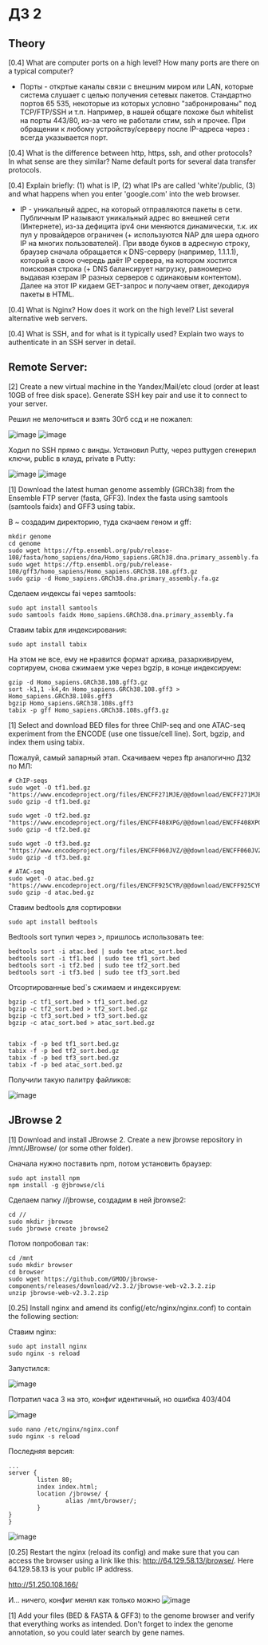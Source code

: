 # ДЗ 2

## Theory

[0.4] What are computer ports on a high level? How many ports are there on a typical computer?

- Порты - откртые каналы связи с внешним миром или LAN, которые система слушает с целью получения сетевых пакетов. Стандартно портов 65 535, некоторые из которых условно "забронированы" под TCP/FTP/SSH и т.п. Например, в нашей общаге похоже был whitelist на порты 443/80, из-за чего не работали стим, ssh и прочее. При обращении к любому устройству/серверу после IP-адреса через : всегда указывается порт. 


[0.4] What is the difference between http, https, ssh, and other protocols? In what sense are they similar? Name default ports for several data transfer protocols.

[0.4] Explain briefly: (1) what is IP, (2) what IPs are called 'white'/public, (3) and what happens when you enter 'google.com' into the web browser.

- IP - уникальный адрес, на который отправляются пакеты в сети. Публичным IP называют уникальный адрес во внешней сети (Интернете), из-за дефицита ipv4 они меняются динамически, т.к. их пул у провайдеров ограничен (+ используются NAP для шера одного IP на многих пользователей). При вводе буков в адресную строку, браузер сначала обращается к DNS-серверу (например, 1.1.1.1), который в свою очередь даёт IP сервера, на котором хостится поисковая строка (+ DNS балансирует нагрузку, равномерно выдавая юзерам IP разных серверов с одинаковым контентом). Далее на этот IP кидаем GET-запрос и получаем ответ, декодируя пакеты в HTML.


[0.4] What is Nginx? How does it work on the high level? List several alternative web servers.

[0.4] What is SSH, and for what is it typically used? Explain two ways to authenticate in an SSH server in detail.


## Remote Server:


[2] Create a new virtual machine in the Yandex/Mail/etc cloud (order at least 10GB of free disk space). Generate SSH key pair and use it to connect to your server.

Решил не мелочиться и взять 30гб ссд и не пожалел: 

![image](https://user-images.githubusercontent.com/58905528/209034983-32402502-dac5-4318-9638-18c31393515d.png)
![image](https://user-images.githubusercontent.com/58905528/209035180-5a3f380f-dbf1-4e91-9cd0-1bc5bb927c57.png)



Ходил по SSH прямо с винды. Установил Putty, через puttygen сгенерил ключи, public в клауд, private в Putty:


![image](https://user-images.githubusercontent.com/58905528/209034470-f4af556d-4d1d-450a-8d40-d057171bb01c.png)
![image](https://user-images.githubusercontent.com/58905528/209034497-6d5421ac-2302-46b7-856f-c0c4be3a53d7.png)


[1] Download the latest human genome assembly (GRCh38) from the Ensemble FTP server (fasta, GFF3). Index the fasta using samtools (samtools faidx) and GFF3 using tabix.

В ~ создадим директорию, туда скачаем геном и gff:

```
mkdir genome
cd genome 
sudo wget https://ftp.ensembl.org/pub/release-108/fasta/homo_sapiens/dna/Homo_sapiens.GRCh38.dna.primary_assembly.fa.gz
sudo wget https://ftp.ensembl.org/pub/release-108/gff3/homo_sapiens/Homo_sapiens.GRCh38.108.gff3.gz
sudo gzip -d Homo_sapiens.GRCh38.dna.primary_assembly.fa.gz
```

Сделаем индексы fai через samtools:

```
sudo apt install samtools
sudo samtools faidx Homo_sapiens.GRCh38.dna.primary_assembly.fa
```


Ставим tabix для индексирования:
```
sudo apt install tabix
```

На этом не все, ему не нравится формат архива, разархивируем, сортируем, снова сжимаем уже через bgzip, в конце индексируем:
```
gzip -d Homo_sapiens.GRCh38.108.gff3.gz
sort -k1,1 -k4,4n Homo_sapiens.GRCh38.108.gff3 > Homo_sapiens.GRCh38.108s.gff3
bgzip Homo_sapiens.GRCh38.108s.gff3
tabix -p gff Homo_sapiens.GRCh38.108s.gff3.gz
```



[1] Select and download BED files for three ChIP-seq and one ATAC-seq experiment from the ENCODE (use one tissue/cell line). Sort, bgzip, and index them using tabix.

Пожалуй, самый запарный этап. Скачиваем через ftp аналогично ДЗ2 по МЛ: 

```
# ChIP-seqs
sudo wget -O tf1.bed.gz "https://www.encodeproject.org/files/ENCFF271MJE/@@download/ENCFF271MJE.bed.gz"
sudo gzip -d tf1.bed.gz

sudo wget -O tf2.bed.gz "https://www.encodeproject.org/files/ENCFF408XPG/@@download/ENCFF408XPG.bed.gz"
sudo gzip -d tf2.bed.gz

sudo wget -O tf3.bed.gz "https://www.encodeproject.org/files/ENCFF060JVZ/@@download/ENCFF060JVZ.bed.gz"
sudo gzip -d tf3.bed.gz

# ATAC-seq
sudo wget -O atac.bed.gz "https://www.encodeproject.org/files/ENCFF925CYR/@@download/ENCFF925CYR.bed.gz"
sudo gzip -d atac.bed.gz
```

Ставим bedtools для сортировки 

```
sudo apt install bedtools
```

Bedtools sort тупил через >, пришлось использовать tee:

```
bedtools sort -i atac.bed | sudo tee atac_sort.bed 
bedtools sort -i tf1.bed | sudo tee tf1_sort.bed 
bedtools sort -i tf2.bed | sudo tee tf2_sort.bed 
bedtools sort -i tf3.bed | sudo tee tf3_sort.bed 

```

Отсортированные bed`s сжимаем и индексируем:

```
bgzip -c tf1_sort.bed > tf1_sort.bed.gz
bgzip -c tf2_sort.bed > tf2_sort.bed.gz
bgzip -c tf3_sort.bed > tf3_sort.bed.gz
bgzip -c atac_sort.bed > atac_sort.bed.gz


tabix -f -p bed tf1_sort.bed.gz
tabix -f -p bed tf2_sort.bed.gz
tabix -f -p bed tf3_sort.bed.gz
tabix -f -p bed atac_sort.bed.gz

```

Получили такую палитру файликов:

![image](https://user-images.githubusercontent.com/58905528/209033841-6a10acb0-4a2d-4388-961b-a1a087e43a74.png)





## JBrowse 2


[1] Download and install JBrowse 2. Create a new jbrowse repository in /mnt/JBrowse/ (or some other folder).

Сначала нужно поставить npm, потом установить браузер:

```
sudo apt install npm
npm install -g @jbrowse/cli
```

Сделаем папку //jbrowse, создадим в ней jbrowse2:

```
cd //
sudo mkdir jbrowse
sudo jbrowse create jbrowse2
```

Потом попробовал так:

```
cd /mnt
sudo mkdir browser
cd browser
sudo wget https://github.com/GMOD/jbrowse-components/releases/download/v2.3.2/jbrowse-web-v2.3.2.zip
unzip jbrowse-web-v2.3.2.zip
```


[0.25] Install nginx and amend its config(/etc/nginx/nginx.conf) to contain the following section:

Ставим nginx:

```
sudo apt install nginx
sudo nginx -s reload
```

Запустился:

![image](https://user-images.githubusercontent.com/58905528/209035439-86e7f166-ba75-4f9d-9e7b-456ed138e60e.png)


Потратил часа 3 на это, конфиг идентичный, но ошибка 403/404

![image](https://user-images.githubusercontent.com/58905528/209031299-464632ff-48b0-474b-b4e2-ff0fc97a6b48.png)

```
sudo nano /etc/nginx/nginx.conf
sudo nginx -s reload
```


Последняя версия:
```
...
server {
        listen 80;
        index index.html;
        location /jbrowse/ {
                alias /mnt/browser/;
        }
}
}
```
![image](https://user-images.githubusercontent.com/58905528/209094822-3b9c4182-119c-401d-aa64-a3176598dba1.png)



[0.25] Restart the nginx (reload its config) and make sure that you can access the browser using a link like this: http://64.129.58.13/jbrowse/. Here 64.129.58.13 is your public IP address.

http://51.250.108.166/

И... ничего, конфиг менял как только можно
![image](https://user-images.githubusercontent.com/58905528/209026165-1f91171a-181e-4927-8269-e7e50cc5d0cf.png)



[1] Add your files (BED & FASTA & GFF3) to the genome browser and verify that everything works as intended. Don't forget to index the genome annotation, so you could later search by gene names.
